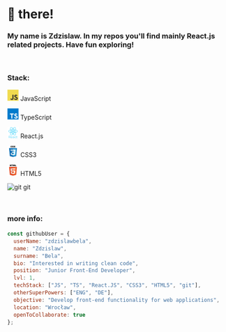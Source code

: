 <h1>👋 there! </h1>
<h3>My name is Zdzislaw. In my repos you'll find mainly React.js related projects. Have fun exploring!</h3>
<p>&nbsp;</p>

<h3>Stack:</h3>

<img src="https://raw.githubusercontent.com/devicons/devicon/master/icons/javascript/javascript-original.svg" alt="javascript" width="26" height="26" style="max-width:100%;"> <span>JavaScript</span>

<img src="https://raw.githubusercontent.com/devicons/devicon/master/icons/typescript/typescript-original.svg" alt="typescript" width="26" height="26" style="max-width:100%;"> TypeScript

<img src="https://raw.githubusercontent.com/devicons/devicon/master/icons/react/react-original-wordmark.svg" alt="react" width="26" height="26" style="max-width:100%;"> React.js

<img src="https://raw.githubusercontent.com/devicons/devicon/master/icons/css3/css3-original-wordmark.svg" alt="css3" width="26" height="26" style="max-width:100%;"> CSS3

<img src="https://raw.githubusercontent.com/devicons/devicon/master/icons/html5/html5-original-wordmark.svg" alt="html5" width="26" height="26" style="max-width:100%;"> HTML5

<img src="https://camo.githubusercontent.com/fbfcb9e3dc648adc93bef37c718db16c52f617ad055a26de6dc3c21865c3321d/68747470733a2f2f7777772e766563746f726c6f676f2e7a6f6e652f6c6f676f732f6769742d73636d2f6769742d73636d2d69636f6e2e737667" alt="git" width="26" height="26" data-canonical-src="https://www.vectorlogo.zone/logos/git-scm/git-scm-icon.svg" style="max-width:100%;"> git

<p>&nbsp;</p>

<h3>more info:</h3>

```js
const githubUser = {
  userName: "zdzislawbela",
  name: "Zdzislaw",
  surname: "Bela",
  bio: "Interested in writing clean code",
  position: "Junior Front-End Developer",
  lvl: 1,
  techStack: ["JS", "TS", "React.JS", "CSS3", "HTML5", "git"],
  otherSuperPowers: ["ENG", "DE"],
  objective: "Develop front-end functionality for web applications",
  location: "Wrocław",
  openToCollaborate: true
};
```

